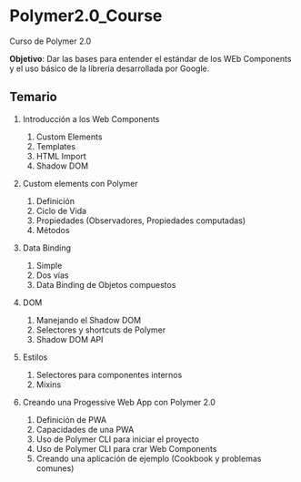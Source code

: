 # Polymer2.0_Course

Curso de Polymer 2.0

**Objetivo**: Dar las bases para entender el estándar de los WEb Components y el uso básico de la librería desarrollada por Google.

## Temario

1. Introducción a los Web Components
  
    1. Custom Elements
    2. Templates
    3. HTML Import
    4. Shadow DOM
  
2. Custom elements con Polymer
    
    1. Definición
    2. Ciclo de Vida
    3. Propiedades (Observadores, Propiedades computadas)
    4. Métodos
  
3. Data Binding
    
    1. Simple
    2. Dos vías
    3. Data Binding de Objetos compuestos

4. DOM
    
    1. Manejando el Shadow DOM
    2. Selectores y shortcuts de Polymer
    3. Shadow DOM API 

5. Estilos
    
    1. Selectores para componentes internos
    2. Mixins

6. Creando una Progessive Web App con Polymer 2.0
    
    1. Definición de PWA
    2. Capacidades de una PWA
    3. Uso de Polymer CLI para iniciar el proyecto
    4. Uso de Polymer CLI para crar Web Components
    5. Creando una aplicación de ejemplo (Cookbook y problemas comunes)
